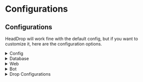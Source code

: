 # Configurations

## Configurations

HeadDrop will work fine with the default config, but if you want to customize it, here are the configuration options.

<details>

<summary>Config</summary>

* **Version**:\
  The plugin version. You shouldn't modify this value as it is automatically updated by the plugin.
* **Update-Notify**:\
  If set to "true", it will send an update notification to players with the `headdrop.notif` permission, informing them of new updates.
* **Require-Killer-Player**:\
  If set to "true", the plugin will ensure that mobs are only killed by players before attempting to drop a head. If the mob is killed by something else (like fire), no head will drop.
* **Killer-Require-Permission**:\
  If set to "true", the plugin checks if the player who killed the mob has the `headdrop.killer` permission. This allows you to restrict head drops to certain players.
* **Enable-Looting**:\
  If set to "true", extra drop chances are enabled for mobs killed by players. This allows the plugin to apply additional drop chance based on certain factors, like the player's equipment or abilities.
* **Baby-HeadDrop**:\
  If set to "true", baby mobs will also drop heads when killed. If you don’t want baby mobs to drop heads, set this to "false".
* **Enable-Perm-Chance**:\
  If set to "true", the plugin will check if the killer player has a permission like `headdrop.chance.{NUMBER}` (e.g., `headdrop.chance.20`). This permission will add extra chance to the default drop chance, allowing players with higher permissions to get better chances for head drops.
* **Nerf-Spawner**:\
  If set to "true", mobs spawned from spawners will not drop heads. This is useful for controlling head drops in farms or areas with large spawner setups.
* **Bounties**:\
  Enables the bounties feature, allowing players to place bounties on mobs and players, which could be linked to head drops in a more advanced setup.
* **Disable-Worlds**:\
  Lists the worlds where mobs will not drop heads. Mobs in these worlds will not drop any heads, regardless of the kill conditions.

</details>

<details>

<summary>Database</summary>

* **Online**:\
  Set this to "true" if your server is in online mode. If your server is offline mode (e.g., in a cracked environment), set this to "false".
* **URL**:\
  Defines the database URL. You can choose from three types:
  * SQLite: `jdbc:sqlite:{FILENAME}`
  * MySQL: `jdbc:mysql://{HOST}:{PORT}/{DATABASE}?autoReconnect=true&useSSL=false`    \
    This URL connects the plugin to the database where the plugin will store data like head drops.
* **User**:\
  The database username for MySQL. If you’re using SQLite, this can be left as `null`.
* **Password**:\
  The database password for MySQL. If you’re using SQLite, leave this as `null`.

</details>

<details>

<summary>Web</summary>

* **Enable**:\
  If set to "true", the plugin will host a leaderboard database for the website. This allows you to display a leaderboard of the top players who have collected the most heads.
* **Port**:\
  Specifies the port number on which the website will be hosted. You can choose any available port.
* **Endpoint**:\
  This defines the endpoint context for the website. For example, setting it to "leaderboard" will make the website accessible at `[https://{IP}:{PORT}/leaderboard](https://localhost:8080/leaderboard)`.

</details>

<details>

<summary>Bot</summary>

* **Enable**:\
  If set to "true", the plugin will send a webhook message to Discord every time a head is dropped by a mob or player. This can be useful for creating a notification system.
* **WebHook**:\
  The Discord webhook URL where messages will be sent. You can create a webhook URL from Discord channel settings under Integrations.
* **Title**:\
  The title of the Discord embed message. It supports PlaceholderAPI, so you can use placeholders like `{KILLER}` and `{MOB}` to show the killer’s name and the mob’s name.
* **Description**:\
  The description of the Discord embed message. This supports PlaceholderAPI as well. The default message is "{KILLER} killed {MOB} and got a head!".
* **Footer**:\
  The footer of the Discord embed message. This supports PlaceholderAPI too. The default footer message is "HeadDrop by RRS".

</details>

<details>

<summary>Drop Configurations</summary>

* **Name**:\
  The name given to the mob's head (supports color codes). You can customize the name for different mobs' heads.
* **Drop**:\
  If set to "true", the mob will attempt to drop a head upon being killed. If set to "false", it will not drop a head.
* **Chance**:\
  The chance for the mob to drop a head, ranging from 0.01 to 100.0. This allows you to adjust the drop rate for specific mobs.
* **Lore**:\
  A list of lores that will be applied to the mob's head (lore supports color codes). The default placeholders `{KILLER}` and `{DATE}` will show the killer’s name and the time the mob was killed.

**Note**: Some mobs may not have a name section. For these mobs, you will find an extra option in the `PLAYER` section called `Require-Permission`. If a player has the `headdrop.player` permission, they will drop a head upon death.

</details>
